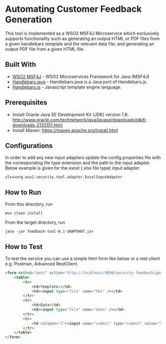 # Automating Customer Feedback Generation 

This tool is implemented as a WSO2 MSF4J Microservice which exclusively supports functionality such as generating an output HTML or PDF files from a given handlebars template and the relevant data file; and generating an output PDF file from a given HTML file.

## Built With

* [WSO2 MSF4J](http://www.dropwizard.io/1.0.2/docs/) - WSO2 Microservices Framework for Java (MSF4J)
* [Handlebars.java](https://maven.apache.org/) - Handlebars.java is a Java port of Handlebars.js.
* [Handlebars.js](https://rometools.github.io/rome/) - Javascript template engine language. 

## Prerequisites 

* Install Oracle Java SE Development Kit (JDK) version 1.8: http://www.oracle.com/technetwork/java/javase/downloads/jdk8-downloads-2133151.html 
* Install Maven: https://maven.apache.org/install.html

## Configurations 

In order to add any new input adapters update the config.properties file with the corresponding file type extension and the path to the input adapter. Below example is given for the excel (.xlsx file type) input adapter. 

```
xlsx=org.wso2.security.tool.adapter.ExcelInputAdapter
```

## How to Run

From this directory, run

```
mvn clean install
```

From the target directory, run

```
java -jar feedback-tool-0.1-SNAPSHOT.jar
```

## How to Test

To test the service you can use a simple html form like below or a rest client e.g. Postman, Advanced RestClient.

```html
<form method="post" action="http://localhost:9090/security-feedback/generate-pdf" enctype="multipart/form-data">
    <table>
        <tr>
    	    <td>Template:</td>
    	    <td><input type="file" name="hbs" /></td>
        </tr>
        <tr>
    	    <td>Data</td>
    	    <td><input type="file" name="data" /></td>
        </tr>
        <tr>
    	    <td colspan="1"><input name="submit" type="submit" value="Submit" /></td>
        </tr>
    </table>
</form>
```


